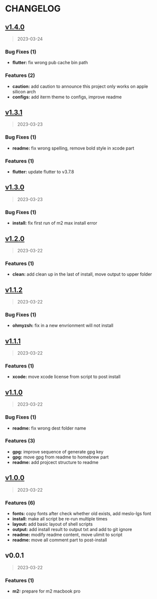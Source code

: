 # CHANGELOG

## [v1.4.0](https://github.com/Chindada/macos_dev_setup/compare/v1.3.1...v1.4.0)

> 2023-03-24

### Bug Fixes (1)

* **flutter:** fix wrong pub cache bin path

### Features (2)

* **caution:** add caution to announce this project only works on apple silicon arch
* **configs:** add iterm theme to configs, improve readme

## [v1.3.1](https://github.com/Chindada/macos_dev_setup/compare/v1.3.0...v1.3.1)

> 2023-03-23

### Bug Fixes (1)

* **readme:** fix wrong spelling, remove bold style in xcode part

### Features (1)

* **flutter:** update flutter to v3.7.8

## [v1.3.0](https://github.com/Chindada/macos_dev_setup/compare/v1.2.0...v1.3.0)

> 2023-03-23

### Bug Fixes (1)

* **install:** fix first run of m2 max install error

## [v1.2.0](https://github.com/Chindada/macos_dev_setup/compare/v1.1.2...v1.2.0)

> 2023-03-22

### Features (1)

* **clean:** add clean up in the last of install, move output to upper folder

## [v1.1.2](https://github.com/Chindada/macos_dev_setup/compare/v1.1.1...v1.1.2)

> 2023-03-22

### Bug Fixes (1)

* **ohmyzsh:** fix in a new envrionment will not install

## [v1.1.1](https://github.com/Chindada/macos_dev_setup/compare/v1.1.0...v1.1.1)

> 2023-03-22

### Features (1)

* **xcode:** move xcode license from script to post install

## [v1.1.0](https://github.com/Chindada/macos_dev_setup/compare/v1.0.0...v1.1.0)

> 2023-03-22

### Bug Fixes (1)

* **readme:** fix wrong dest folder name

### Features (3)

* **gpg:** improve sequence of generate gpg key
* **gpg:** move gpg from readme to homebrew part
* **readme:** add projcect structure to readme

## [v1.0.0](https://github.com/Chindada/macos_dev_setup/compare/v0.0.1...v1.0.0)

> 2023-03-22

### Features (6)

* **fonts:** copy fonts after check whether old exists, add meslo-lgs font
* **install:** make all script be re-run multiple times
* **layout:** add basic layout of shell scripts
* **output:** add install result to output txt and add to git ignore
* **readme:** modify readme content, move ulimit to script
* **readme:** move all comment part to post-install

## v0.0.1

> 2023-03-22

### Features (1)

* **m2:** prepare for m2 macbook pro
